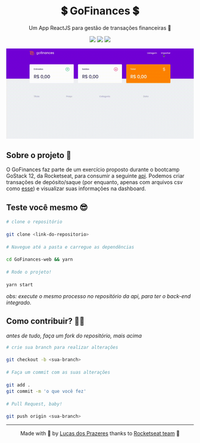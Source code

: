 <h1 align=center>
   💲 GoFinances 💲
</h1>

<p align=center>
  Um App ReactJS para gestão de transações financeiras 💸
</p><p align=center>

<p align=center>
  <img src="https://img.shields.io/badge/framework-reactjs-%2372ede9" />

  <img src="https://img.shields.io/badge/type-challenge-success"/>

  <img src="https://img.shields.io/badge/from-rocketseat-blueviolet"/>
</p>

<img src=".github/gofinances.gif" />

<h2>
  Sobre o projeto 🤯
</h2>

<p>
  O GoFinances faz parte de um exercício proposto durante o bootcamp GoStack 12, da Rocketseat, para consumir a seguinte <a href="https://github.com/lucascprazeres/GoFinances-server">api</a>. Podemos criar transações de depósito/saque (por enquanto, apenas com arquivos csv como <a href="https://github.com/Rocketseat/bootcamp-gostack-desafios/blob/master/desafio-database-upload/assets/file.csv">esse</a>) e visualizar suas informações na dashboard.
</p>

<h2>Teste você mesmo 😎</h2>

```bash
# clone o repositório

git clone <link-do-repositorio>

# Navegue até a pasta e carregue as dependências

cd GoFinances-web && yarn

# Rode o projeto!

yarn start

```
<em>obs: execute o mesmo processo no repositório da api, para ter o back-end integrado.</em>

<h2>Como contribuir? 🤔💭</h2>

<em>antes de tudo, faça um fork do repositório, mais acima</em>

```bash
# crie sua branch para realizar alterações

git checkout -b <sua-branch>

# Faça um commit com as suas alterações

git add .
git commit -m 'o que você fez'

# Pull Request, baby!

git push origin <sua-branch>

```

<hr>

<p align=center>
  Made with 💜 by <a href="https://www.linkedin.com/in/lucas-prazeres/">Lucas dos Prazeres</a> thanks to <a href="https://rocketseat.com.br/">Rocketseat team</a> 🚀
</p>

